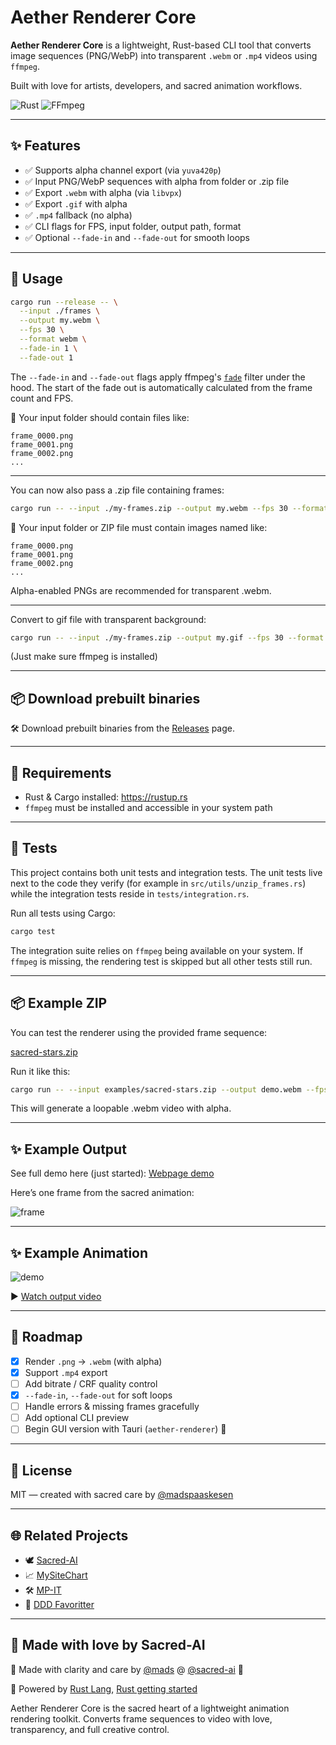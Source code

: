 # Aether Renderer Core

**Aether Renderer Core** is a lightweight, Rust-based CLI tool that converts image sequences (PNG/WebP) into transparent `.webm` or `.mp4` videos using `ffmpeg`.

Built with love for artists, developers, and sacred animation workflows.

![Rust](https://img.shields.io/badge/built_with-rust-orange)
![FFmpeg](https://img.shields.io/badge/rendered_by-ffmpeg-blue)

---

## ✨ Features

- ✅ Supports alpha channel export (via `yuva420p`)
- ✅ Input PNG/WebP sequences with alpha from folder or .zip file
- ✅ Export `.webm` with alpha (via `libvpx`)
- ✅ Export `.gif` with alpha
- ✅ `.mp4` fallback (no alpha)
- ✅ CLI flags for FPS, input folder, output path, format
- ✅ Optional `--fade-in` and `--fade-out` for smooth loops

---

## 🧪 Usage

```bash
cargo run --release -- \
  --input ./frames \
  --output my.webm \
  --fps 30 \
  --format webm \
  --fade-in 1 \
  --fade-out 1
```

The `--fade-in` and `--fade-out` flags apply ffmpeg's [`fade`](https://ffmpeg.org/ffmpeg-filters.html#fade) filter under the hood. The start of the fade out is automatically calculated from the frame count and FPS.

📂 Your input folder should contain files like:

```
frame_0000.png
frame_0001.png
frame_0002.png
...
```

---

You can now also pass a .zip file containing frames:

```bash
cargo run -- --input ./my-frames.zip --output my.webm --fps 30 --format webm
```


📂 Your input folder or ZIP file must contain images named like:

```
frame_0000.png
frame_0001.png
frame_0002.png
...
```

Alpha-enabled PNGs are recommended for transparent .webm.

---

Convert to gif file with transparent background:

```bash
cargo run -- --input ./my-frames.zip --output my.gif --fps 30 --format gif
```

(Just make sure ffmpeg is installed)

---

## 📦 Download prebuilt binaries

🛠️ Download prebuilt binaries from the [Releases](https://github.com/madspaaskesen/aether-renderer-core/releases) page.

---

## 🧰 Requirements

- Rust & Cargo installed: https://rustup.rs
- `ffmpeg` must be installed and accessible in your system path

---

## 🧪 Tests

This project contains both unit tests and integration tests. The unit tests live
next to the code they verify (for example in
`src/utils/unzip_frames.rs`) while the integration tests reside in
`tests/integration.rs`.

Run all tests using Cargo:

```bash
cargo test
```

The integration suite relies on `ffmpeg` being available on your system. If
`ffmpeg` is missing, the rendering test is skipped but all other tests still
run.

---

## 📦 Example ZIP

You can test the renderer using the provided frame sequence:

[sacred-stars.zip](https://ojkwbrxgljlgelqndiai.supabase.co/storage/v1/object/public/sacred-ai/web/aether-renderer/sacred-stars.zip)

Run it like this:

```bash
cargo run -- --input examples/sacred-stars.zip --output demo.webm --fps 30 --format webm
```

This will generate a loopable .webm video with alpha.

---

## ✨ Example Output

See full demo here (just started):
[Webpage demo](https://sacred-ai.com/about/aetherrenderer)

Here’s one frame from the sacred animation:

![frame](https://ojkwbrxgljlgelqndiai.supabase.co/storage/v1/object/public/sacred-ai/web/aether-renderer/sacred-stars-preview.png)

---

## ✨ Example Animation

![demo](https://ojkwbrxgljlgelqndiai.supabase.co/storage/v1/object/public/sacred-ai/web/aether-renderer/sacred-stars-preview.gif?v=1)

▶️ [Watch output video](https://ojkwbrxgljlgelqndiai.supabase.co/storage/v1/object/public/sacred-ai/web/aether-renderer/sacred-stars-preview.webm)

---

## 🔮 Roadmap

- [x] Render `.png` → `.webm` (with alpha)
 - [x] Support `.mp4` export
- [ ] Add bitrate / CRF quality control
- [x] `--fade-in`, `--fade-out` for soft loops
- [ ] Handle errors & missing frames gracefully
- [ ] Add optional CLI preview
- [ ] Begin GUI version with Tauri (`aether-renderer`) 🌟

---

## 🌿 License

MIT — created with sacred care by [@madspaaskesen](https://github.com/madspaaskesen)

---

## 🌐 Related Projects

- 🕊️ [Sacred-AI](https://sacred-ai.com)
- 📈 [MySiteChart](https://mysitechart.com)
- 🛠️ [MP-IT](https://mp-it.dk)
- 🧵 [DDD Favoritter](https://ddd-favoritter.dk)

---

## 💛 Made with love by Sacred-AI

🙏 Made with clarity and care by [@mads](https://github.com/madspaaskesen) @ [@sacred-ai](https://github.com/Sacred-AI) 💛

🌸 Powered by [Rust Lang](https://www.rust-lang.org/), [Rust getting started](https://www.rust-lang.org/learn/get-started)

Aether Renderer Core is the sacred heart of a lightweight animation rendering toolkit.
Converts frame sequences to video with love, transparency, and full creative control.
